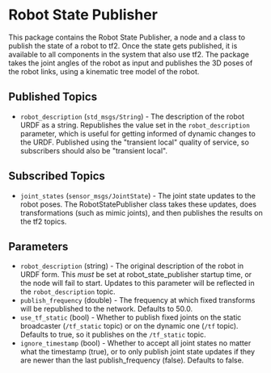 Robot State Publisher
=====================

This package contains the Robot State Publisher, a node and a class to publish the state of a robot to tf2.  Once the state gets published, it is available to all components in the system that also use tf2.  The package takes the joint angles of the robot as input and publishes the 3D poses of the robot links, using a kinematic tree model of the robot.

Published Topics
----------------
* `robot_description` (`std_msgs/String`) - The description of the robot URDF as a string.  Republishes the value set in the `robot_description` parameter, which is useful for getting informed of dynamic changes to the URDF.  Published using the "transient local" quality of service, so subscribers should also be "transient local".

Subscribed Topics
-----------------
* `joint_states` (`sensor_msgs/JointState`) - The joint state updates to the robot poses.  The RobotStatePublisher class takes these updates, does transformations (such as mimic joints), and then publishes the results on the tf2 topics.

Parameters
----------
* `robot_description` (string) - The original description of the robot in URDF form.  This *must* be set at robot_state_publisher startup time, or the node will fail to start.  Updates to this parameter will be reflected in the `robot_description` topic.
* `publish_frequency` (double) - The frequency at which fixed transforms will be republished to the network.  Defaults to 50.0.
* `use_tf_static` (bool) - Whether to publish fixed joints on the static broadcaster (`/tf_static` topic) or on the dynamic one (`/tf` topic).  Defaults to true, so it publishes on the `/tf_static` topic.
* `ignore_timestamp` (bool) - Whether to accept all joint states no matter what the timestamp (true), or to only publish joint state updates if they are newer than the last publish_frequency (false).  Defaults to false.
